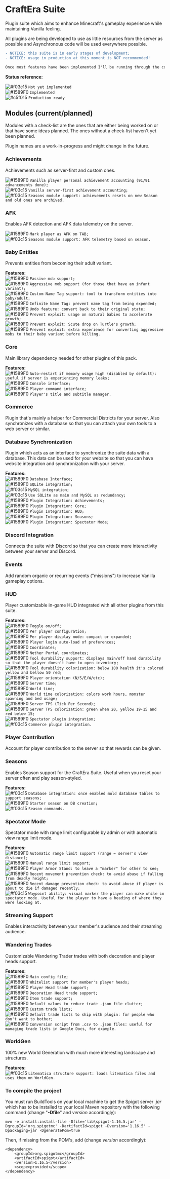 
# CraftEra Suite  
Plugin suite which aims to enhance Minecraft's gameplay experience while maintaining Vanilla feeling.   
  
All plugins are being developed to use as little resources from the server as possible and Asynchronous code will be used everywhere possible.  
  
```diff
- NOTICE: this suite is in early stages of development; 
- NOTICE: usage in production at this moment is NOT recommended! 

Once most features have been implemented I'll be running through the code to do a refactor for production usage.
```

**Status reference:**

![#f03c15](https://via.placeholder.com/15/f03c15/000000?text=+) `Not yet implemented`  
![#1589F0](https://via.placeholder.com/15/1589F0/000000?text=+) `Implemented`  
![#c5f015](https://via.placeholder.com/15/c5f015/000000?text=+) `Production ready`

## Modules (current/planned)  
Modules with a check-list are the ones that are either being worked on or that have some ideas planned. The ones without a check-list haven't yet been planned.  
  
Plugin names are a work-in-progress and might change in the future.  
  
### Achievements 
Achievements such as server-first and custom ones. 

![#1589F0](https://via.placeholder.com/15/1589F0/000000?text=+) `Vanilla player personal achievement accounting (91/91 advancements done);`  
![#f03c15](https://via.placeholder.com/15/1589F0/000000?text=+) `Vanilla server-first achievement accounting;`  
![#f03c15](https://via.placeholder.com/15/1589F0/000000?text=+) `Seasons module support: achievements resets on new Season and old ones are archived.`

### AFK
Enables AFK detection and AFK data telemetry on the server.

![#1589F0](https://via.placeholder.com/15/1589F0/000000?text=+) `Mark player as AFK on TAB;`  
![#f03c15](https://via.placeholder.com/15/1589F0/000000?text=+) `Seasons module support: AFK telemetry based on season.`

### Baby Entities 
Prevents entities from becoming their adult variant.  
  
**Features:**  
![#1589F0](https://via.placeholder.com/15/1589F0/000000?text=+) `Passive mob support;`  
![#1589F0](https://via.placeholder.com/15/1589F0/000000?text=+) `Aggressive mob support (for those that have an infant variant);`  
![#1589F0](https://via.placeholder.com/15/1589F0/000000?text=+) `Custom Name Tag support: tool to transform entities into baby/adult;`  
![#1589F0](https://via.placeholder.com/15/1589F0/000000?text=+) `Infinite Name Tag: prevent name tag from being expended;`  
![#1589F0](https://via.placeholder.com/15/1589F0/000000?text=+) `Undo feature: convert back to their original state;`  
![#1589F0](https://via.placeholder.com/15/1589F0/000000?text=+) `Prevent exploit: usage on natural babies to accelerate growth;`  
![#1589F0](https://via.placeholder.com/15/1589F0/000000?text=+) `Prevent exploit: Scute drop on Turtle's growth;`  
![#1589F0](https://via.placeholder.com/15/1589F0/000000?text=+) `Prevent exploit: extra experience for converting aggressive mobs to their baby variant before killing.`
  
### Core 
Main library dependency needed for other plugins of this pack.  
  
**Features:**   
![#1589F0](https://via.placeholder.com/15/1589F0/000000?text=+) `Auto-restart if memory usage high (disabled by default): useful if server is experiencing memory leaks;`  
![#1589F0](https://via.placeholder.com/15/1589F0/000000?text=+) `Console interface;`  
![#1589F0](https://via.placeholder.com/15/1589F0/000000?text=+) `Player command interface;`  
![#1589F0](https://via.placeholder.com/15/1589F0/000000?text=+) `Player's title and subtitle manager.`
  
### Commerce
Plugin that's mainly a helper for Commercial Districts for your server. Also synchronizes with a database so that you can attach your own tools to a web server or similar.
  
### Database Synchronization  
Plugin which acts as an interface to synchronize the suite data with a database. This data can be used for your website so that you can have website integration and synchronization with your server.  

**Features:**  
![#1589F0](https://via.placeholder.com/15/1589F0/000000?text=+) `Database Interface;`  
![#1589F0](https://via.placeholder.com/15/1589F0/000000?text=+) `SQLite integration;`  
![#f03c15](https://via.placeholder.com/15/f03c15/000000?text=+) `MySQL integration;`  
![#f03c15](https://via.placeholder.com/15/f03c15/000000?text=+) `Use SQLite as main and MySQL as redundancy;`  
![#1589F0](https://via.placeholder.com/15/1589F0/000000?text=+) `Plugin Integration: Achievements;`  
![#1589F0](https://via.placeholder.com/15/1589F0/000000?text=+) `Plugin Integration: Core;`  
![#1589F0](https://via.placeholder.com/15/1589F0/000000?text=+) `Plugin Integration: HUD;`  
![#1589F0](https://via.placeholder.com/15/1589F0/000000?text=+) `Plugin Integration: Seasons;`  
![#1589F0](https://via.placeholder.com/15/1589F0/000000?text=+) `Plugin Integration: Spectator Mode;`  
 
### Discord Integration  
Connects the suite with Discord so that you can create more interactivity between your server and Discord.  
  
### Events  
Add random organic or recurring events ("missions") to increase Vanilla gameplay options.  
  
### HUD  
Player customizable in-game HUD integrated with all other plugins from this suite.  
  
**Features:**  
![#1589F0](https://via.placeholder.com/15/1589F0/000000?text=+) `Toggle on/off;`  
![#1589F0](https://via.placeholder.com/15/1589F0/000000?text=+) `Per player configuration;`  
![#1589F0](https://via.placeholder.com/15/1589F0/000000?text=+) `Per player display mode: compact or expanded;`  
![#1589F0](https://via.placeholder.com/15/1589F0/000000?text=+) `Player login auto-load of preferences;`  
![#1589F0](https://via.placeholder.com/15/1589F0/000000?text=+) `Coordinates;`  
![#1589F0](https://via.placeholder.com/15/1589F0/000000?text=+) `Nether Portal coordinates;`  
![#1589F0](https://via.placeholder.com/15/1589F0/000000?text=+) `Tool durability support: displays main/off hand durability so that the player doesn't have to open inventory;`  
![#1589F0](https://via.placeholder.com/15/1589F0/000000?text=+) `Tool durability colorization: below 100 health it's colored yellow and bellow 50 red;`  
![#1589F0](https://via.placeholder.com/15/1589F0/000000?text=+) `Player orientation (N/S/E/W/etc);`  
![#1589F0](https://via.placeholder.com/15/1589F0/000000?text=+) `Server time;`   
![#1589F0](https://via.placeholder.com/15/1589F0/000000?text=+) `World time;`  
![#1589F0](https://via.placeholder.com/15/1589F0/000000?text=+) `World time colorization: colors work hours, monster spawning and bed usage;`  
![#1589F0](https://via.placeholder.com/15/1589F0/000000?text=+) `Server TPS (Tick Per Second);`  
![#1589F0](https://via.placeholder.com/15/1589F0/000000?text=+) `Server TPS colorization: green when 20, yellow 19-15 and red below 15;`  
![#1589F0](https://via.placeholder.com/15/1589F0/000000?text=+) `Spectator plugin integration;`  
![#f03c15](https://via.placeholder.com/15/f03c15/000000?text=+) `Commerce plugin integration.`
  
### Player Contribution  
Account for player contribution to the server so that rewards can be given.  
    
### Seasons  
Enables Season support for the CraftEra Suite. Useful when you reset your server often and play season-styled. 
  
**Features:**  
![#f03c15](https://via.placeholder.com/15/f03c15/000000?text=+) `Database integration: once enabled mold database tables to support seasons;`  
![#1589F0](https://via.placeholder.com/15/1589F0/000000?text=+) `Starter season on DB creation;`  
![#f03c15](https://via.placeholder.com/15/1589F0/000000?text=+) `Season commands.`
 
### Spectator Mode  
Spectator mode with range limit configurable by admin or with automatic view range limit mode.  
  
**Features:**  
![#1589F0](https://via.placeholder.com/15/1589F0/000000?text=+) `Automatic range limit support (range = server's view distance);`  
![#1589F0](https://via.placeholder.com/15/1589F0/000000?text=+) `Manual range limit support;`  
![#1589F0](https://via.placeholder.com/15/1589F0/000000?text=+) `Player Armor Stand: to leave a "marker" for other to see;`  
![#1589F0](https://via.placeholder.com/15/1589F0/000000?text=+) `Recent movement prevention check: to avoid abuse if falling from deadly height;`  
![#1589F0](https://via.placeholder.com/15/1589F0/000000?text=+) `Recent damage prevention check: to avoid abuse if player is about to die if damaged recently;`  
![#f03c15](https://via.placeholder.com/15/f03c15/000000?text=+) `Waypoint ability: visual marker the player can make while in spectator mode. Useful for the player to have a heading of where they were looking at.`
  
### Streaming Support  
Enables interactivity between your member's audience and their streaming audience.  
  
### Wandering Trades  
Customizable Wandering Trader trades with both decoration and player heads support.  
  
**Features:**  
![#1589F0](https://via.placeholder.com/15/1589F0/000000?text=+) `Main config file;`  
![#1589F0](https://via.placeholder.com/15/1589F0/000000?text=+) `Whitelist support for member's player heads;`  
![#1589F0](https://via.placeholder.com/15/1589F0/000000?text=+) `Player Head trade support;`  
![#1589F0](https://via.placeholder.com/15/1589F0/000000?text=+) `Decoration Head trade support;`  
![#1589F0](https://via.placeholder.com/15/1589F0/000000?text=+) `Item trade support;`  
![#1589F0](https://via.placeholder.com/15/1589F0/000000?text=+) `Default values to reduce trade .json file clutter;`  
![#1589F0](https://via.placeholder.com/15/1589F0/000000?text=+) `Custom trade lists;`  
![#1589F0](https://via.placeholder.com/15/1589F0/000000?text=+) `Default trade lists to ship with plugin: for people who don't want to bother;`  
![#1589F0](https://via.placeholder.com/15/1589F0/000000?text=+) `Conversion script from .csv to .json files: useful for managing trade lists in Google Docs, for example.` 
  
  
### WorldGen  
100% new World Generation with much more interesting landscape and structures.  
  
**Features:**  
![#f03c15](https://via.placeholder.com/15/f03c15/000000?text=+) `Litematica structure support: loads litematica files and uses them on WorldGen.`

### To compile the project
You must run BuildTools on your local machine to get the Spigot server *.jar* which has to be installed to your local Maven repository with the following command (change "**-Dfile**" and *version* accordingly):

    mvn -e install:install-file -Dfile='lib\spigot-1.16.5.jar' -DgroupId='org.spigotmc' -DartifactId=spigot -Dversion='1.16.5' -Dpackaging=jar -DgeneratePom=true

Then, if missing from the POM's, add (change *version* accordingly):

    <dependency>  
    	<groupId>org.spigotmc</groupId>  
    	<artifactId>spigot</artifactId>  
    	<version>1.16.5</version>  
    	<scope>provided</scope>  
    </dependency>